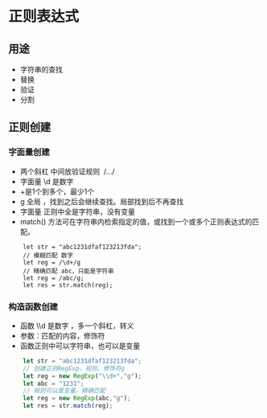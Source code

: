 # 正则表达式

## 用途

- 字符串的查找
- 替换
- 验证
- 分割

## 正则创建

### 字面量创建

- 两个斜杠 中间放验证规则  /.../ 
- 字面量 \d 是数字  
- +是1个到多个，最少1个
- g 全局  ，找到之后会继续查找。局部找到后不再查找
- 字面量 正则中全是字符串，没有变量 
- match() 方法可在字符串内检索指定的值，或找到一个或多个正则表达式的匹配。 

```JS
	let str = "abc1231dfaf123213fda";
	// 模糊匹配 数字
	let reg = /\d+/g
	// 精确匹配 abc，只能是字符串
    let reg = /abc/g;
    let res = str.match(reg);
```

### 构造函数创建

- 函数  \\\d 是数字 ，多一个斜杠，转义
- 参数：匹配的内容，修饰符
- 函数正则中可以字符串，也可以是变量

```js
	let str = "abc1231dfaf123213fda";
	// 创建正则RegExp，规则，修饰符g
	let reg = new RegExp("\\d+","g");
    let abc = "1231";
	// 规则可以是变量，精确匹配
    let reg = new RegExp(abc,"g");
    let res = str.match(reg);
```

